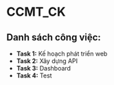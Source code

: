 # CCMT_CK

## Danh sách công việc:

- **Task 1:** Kế hoạch phát triển web
- **Task 2:** Xây dựng API
- **Task 3:** Dashboard
- **Task 4:** Test

